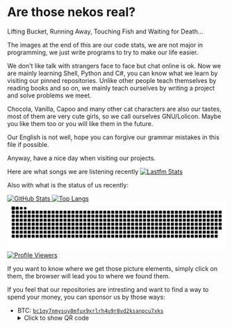# Are those nekos real?

Lifting Bucket, Running Away, Touching Fish and Waiting for Death...  

The images at the end of this are our code stats, we are not major in programming, we just write programs to try to make our life easier.

We don't like talk with strangers face to face but chat online is ok. Now we are mainly learning Shell, Python and C#, you can know what we learn by visiting our pinned repositories. Unlike other people teach themselves by reading books and so on, we mainly teach ourselves by writing a project and solve problems we meet.

Chocola, Vanilla, Capoo and many other cat characters are also our tastes, most of them are very cute girls, so we call ourselves GNU/Lolicon. Maybe you like them too or you will like them in the future.

Our English is not well, hope you can forgive our grammar mistakes in this file if possible.

Anyway, have a nice day when visiting our projects.

Here are what songs we are listening recently
<a href="https://github.com/JeffreyCA/lastfm-recently-played-readme">
  <picture>
    <source media="(prefers-color-scheme: dark)" srcset="https://lastfm-recently-played.vercel.app/api?user=zhanghua0&width=800">
    <img alt="Lastfm Stats" src="https://lastfm-recently-played.vercel.app/api?user=zhanghua0&width=800">
  </picture>
</a>
  
Also with what is the status of us recently:

<a href="https://github.com/anuraghazra/github-readme-stats">
  <picture>
    <source media="(prefers-color-scheme: dark)" srcset="https://github-readme-stats.vercel.app/api?username=arenekosreal&theme=dark">
    <img alt="GitHub Stats" src="https://github-readme-stats.vercel.app/api?username=arenekosreal&theme=default">
  </picture>
  <picture>
    <source media="(prefers-color-scheme: dark)" srcset="https://github-readme-stats.vercel.app/api/top-langs/?username=arenekosreal&theme=dark&layout=compact">
    <img alt="Top Langs" src="https://github-readme-stats.vercel.app/api/top-langs/?username=arenekosreal&theme=default&layout=compact">
  </picture>
</a>

<a href="https://github.com/Platane/snk">
  <picture>
    <source media="(prefers-color-scheme: dark)" srcset="https://github.com/arenekosreal/arenekosreal/raw/main/snakes/dark.svg">
    <img alt="GitHub Contributions" src="https://github.com/arenekosreal/arenekosreal/raw/main/snakes/light.svg">
  </picture>
</a>

<a href="https://github.com/antonkomarev/github-profile-views-counter">
  <picture>
    <source media="(prefers-color-scheme: dark)" srcset="https://komarev.com/ghpvc/?username=arenekosreal&color=gray&style=for-the-badge">
    <img alt="Profile Viewers" src="https://komarev.com/ghpvc/?username=arenekosreal&color=brightgreen&style=for-the-badge">
  </picture>
</a>

If you want to know where we get those picture elements, simply click on them, the browser will lead you to where we found them.  

If you feel that our repositories are intresting and want to find a way to spend your money, you can sponsor us by those ways:

- BTC: [`bc1qy7nmysuy8mfux9xrlrh4u9r8vd2ksanpcu7xks`](bitcoin:BC1QY7NMYSUY8MFUX9XRLRH4U9R8VD2KSANPCU7XKS?label=Sponsor)
  <details>
    <summary>Click to show QR code</summary>
    <picture>
      <img src="./images/btc-qr.png" />
    </picture>
  </details>

